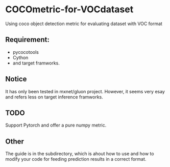# COCOmetric-for-VOCdataset
Using coco object detection metric for evaluating dataset with VOC format 

## Requirement:
* pycocotools
* Cython
* and target framworks.

## Notice
It has only been tested in mxnet/gluon project. However, it seems very esay and refers less on target inference framworks.

## TODO
Support Pytorch and offer a pure numpy metric.

## Other
The guide is in the subdirectory, which is ahout how to use and how to modify your code for feeding prediction results in a correct format.
